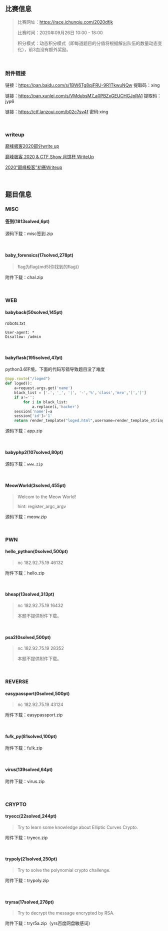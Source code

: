## 比赛信息

> 比赛网址：https://race.ichunqiu.com/2020dfjk
>
> 比赛时间：2020年09月26日 10:00 - 18:00
>
> 积分模式：动态积分模式（即每道题目的分值将根据解出队伍的数量动态变化），前3血没有额外奖励。

<br/>

### 附件链接

链接：https://pan.baidu.com/s/1BW6Tg8qjFRU-9R1TkwuNQw 提取码：xing

链接：https://pan.xunlei.com/s/VMdubsM7_a0PBZxGEUCHGJpRA1 提取码：jyp6

链接：https://ctf.lanzoui.com/b02c7sv4f 密码:xing

<br/>

### writeup

[巅峰极客2020部分write up](http://tr0jan.top/index.php/archives/83/)

[巅峰极客 2020 & CTF Show 月饼杯 WriteUp](https://lemonprefect.cn/posts/zhs/bcde979b/)

[2020“巅峰极客”初赛Writeup](https://www.gem-love.com/ctf/2634.html)

<br/>

## 题目信息

### MISC

#### 签到(1813solved,6pt)

源码下载：misc签到.zip

<br/>

#### baby_forensics(17solved,278pt)

> flag为flag{md5(你找到的flag)}

附件下载：chal.zip

<br/>

### WEB

#### babyback(50solved,145pt)

robots.txt

```
User-agent: *
Disallow: /admin
```

<br/>

#### babyflask(195solved,47pt)

python3.6环境，下面的代码写错导致题目没了难度

```python
@app.route("/loged")
def loged():
    a=request.args.get('name')
    black_list = ['.', '_', '|', '-','%','class','mro','[',']']
    if a!='':
        for i in black_list:
            a.replace(i,'hacker')
    session['name']=a
    session['id']='1'
    return render_template("loged.html",username=render_template_string(a))
```

源码下载：app.zip

<br/>

#### babyphp2(107solved,80pt)

源码下载：`www.zip`

<br/>

#### MeowWorld(3solved,455pt)

> Welcom to the Meow World!
>
> hint: register_argc_argv

源码下载：meow.zip

<br/>

### PWN

#### hello_python(0solved,500pt)

> nc 182.92.75.19 46132

附件下载：hello.zip

<br/>

#### bheap(13solved,313pt)

> nc 182.92.75.19 16432
>
> 本题不提供附件下载。

<br/>

#### psa2(0solved,500pt)

> nc 182.92.75.19 28352
>
> 本题不提供附件下载。

<br/>

### REVERSE

#### easypassport(0solved,500pt)

> nc 182.92.75.19 43124

附件下载：easypassport.zip

<br/>

#### fu!k_py(81solved,100pt)

附件下载：fu!k.zip

<br/>

#### virus(139solved,64pt)

附件下载：virus.zip

<br/>

### CRYPTO

#### tryecc(22solved,244pt)

> Try to learn some knowledge about Elliptic Curves Crypto.

附件下载：tryecc.zip

<br/>

#### trypoly(21solved,250pt)

> Try to solve the polynomial crypto challenge.

附件下载：trypoly.zip

<br/>

#### tryrsa(17solved,278pt)

> Try to decrypt the message encrypted by RSA.

附件下载：tryr5a.zip（yrs百度网盘敏感词）